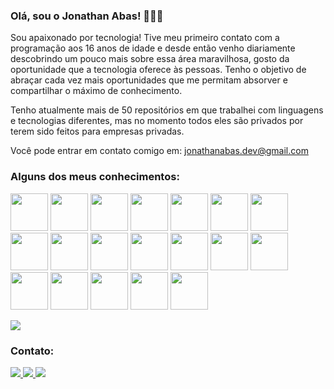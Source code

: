 ### Olá, sou o Jonathan Abas! 👨🏻‍💻

<!--**JonhnyDev/JonhnyDev** is a ✨ _special_ ✨ repository because its `README.md` (this file) appears on your GitHub profile.-->

Sou apaixonado por tecnologia! Tive meu primeiro contato com a programação aos 16 anos de idade e desde então venho diariamente descobrindo um pouco mais sobre essa área maravilhosa, gosto da oportunidade que a tecnologia oferece às pessoas. Tenho o objetivo de abraçar cada vez mais oportunidades que me permitam absorver e compartilhar o máximo de conhecimento.

Tenho atualmente mais de 50 repositórios em que trabalhei com linguagens e tecnologias diferentes, mas no momento todos eles são privados por terem sido feitos para empresas privadas. 

Você pode entrar em contato comigo em: jonathanabas.dev@gmail.com



### Alguns dos meus conhecimentos: 

<div>
  <img src="https://cdn.jsdelivr.net/gh/devicons/devicon/icons/nodejs/nodejs-original.svg" width="60"/> 
  <img src="https://cdn.jsdelivr.net/gh/devicons/devicon/icons/javascript/javascript-original.svg" width="60"/>
  <img src="https://cdn.jsdelivr.net/gh/devicons/devicon/icons/react/react-original.svg" width="60"/>
  <img src="https://cdn.jsdelivr.net/gh/devicons/devicon/icons/typescript/typescript-original.svg" width="60"/>
  <img src="https://cdn.jsdelivr.net/gh/devicons/devicon/icons/nextjs/nextjs-original.svg" width="60"/>
  <img src="https://cdn.jsdelivr.net/gh/devicons/devicon/icons/python/python-original.svg" width="60"/>
  <img src="https://cdn.jsdelivr.net/gh/devicons/devicon/icons/php/php-original.svg" width="60"/>
  <img src="https://cdn.jsdelivr.net/gh/devicons/devicon/icons/css3/css3-original.svg" width="60"/>
  <img src="https://cdn.jsdelivr.net/gh/devicons/devicon/icons/html5/html5-original.svg" width="60"/>
  <img src="https://cdn.jsdelivr.net/gh/devicons/devicon/icons/mysql/mysql-original.svg" width="60"/>
  <img src="https://cdn.jsdelivr.net/gh/devicons/devicon/icons/adonisjs/adonisjs-original.svg" width="60"/>
  <img src="https://cdn.jsdelivr.net/gh/devicons/devicon/icons/nestjs/nestjs-plain.svg" width="60"/>
  <img src="https://cdn.jsdelivr.net/gh/devicons/devicon/icons/redis/redis-original.svg" width="60"/>
  <img src="https://cdn.jsdelivr.net/gh/devicons/devicon/icons/laravel/laravel-plain.svg" width="60"/>
  <img src="https://cdn.jsdelivr.net/gh/devicons/devicon/icons/express/express-original.svg" width="60"/>
  <img src="https://cdn.jsdelivr.net/gh/devicons/devicon/icons/nextjs/nextjs-original.svg" width="60"/>
  <img src="https://cdn.jsdelivr.net/gh/devicons/devicon/icons/flask/flask-original.svg" width="60"/>
  <img src="https://cdn.jsdelivr.net/gh/devicons/devicon/icons/django/django-plain.svg" width="60"/>
  <img src="https://cdn.jsdelivr.net/gh/devicons/devicon/icons/apachekafka/apachekafka-original-wordmark.svg" width="60"/>              
</div>


 ![](http://github-profile-summary-cards.vercel.app/api/cards/profile-details?username=JonhnyDev&theme=nord_dark)



### Contato:
<div>
  <a href="https://www.linkedin.com/in/jonathan-abas/"><img src="https://img.shields.io/badge/LinkedIn-0077B5?style=for-the-badge&logo=linkedin&logoColor=white"</a>
  <a href="https://wa.me/5521996173823"><img src="https://img.shields.io/badge/WhatsApp-25D366?style=for-the-badge&logo=whatsapp&logoColor=white"</a>
  <a href="https://www.instagram.com/jonathanabas.dev"><img src="https://img.shields.io/badge/Instagram-E4405F?style=for-the-badge&logo=instagram&logoColor=white"</a>
 </div>
